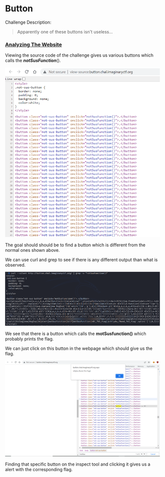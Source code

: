 # Button

Challenge Description:

> Apparently one of these buttons isn't useless...



### <u>Analyzing The Website</u>

Viewing the source code of the challenge gives us various buttons which calls the ***notSusFunction***().  

<img src="buttons.PNG" alt="Source Code" style="zoom: 80%;" />

The goal should should be to find a button which is different from the normal ones shown above.  

We can use curl and grep to see if there is any different output than what is observed.  

![Curl](curl_output.PNG)



We see that there is a button which calls the **motSusfunction()** which probably prints the flag.  

We can just click on this button in the webpage which should give us the flag.  

![Flag](solution.PNG)



Finding that specific button on the inspect tool and clicking it gives us a alert with the corresponding flag.  







